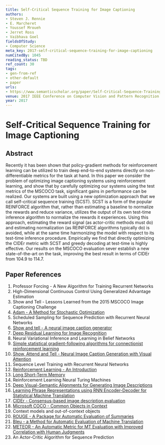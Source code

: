 ```yaml
---
title: Self-Critical Sequence Training for Image Captioning
authors:
- Steven J. Rennie
- E. Marcheret
- Youssef Mroueh
- Jerret Ross
- Vaibhava Goel
fieldsOfStudy:
- Computer Science
meta_key: 2017-self-critical-sequence-training-for-image-captioning
numCitedBy: 1045
reading_status: TBD
ref_count: 30
tags:
- gen-from-ref
- other-default
- paper
urls:
- https://www.semanticscholar.org/paper/Self-Critical-Sequence-Training-for-Image-Rennie-Marcheret/6c8353697cdbb98dfba4f493875778c4286d3e3a?sort=total-citations
venue: 2017 IEEE Conference on Computer Vision and Pattern Recognition (CVPR)
year: 2017
---
```


# Self-Critical Sequence Training for Image Captioning

## Abstract

Recently it has been shown that policy-gradient methods for reinforcement learning can be utilized to train deep end-to-end systems directly on non-differentiable metrics for the task at hand. In this paper we consider the problem of optimizing image captioning systems using reinforcement learning, and show that by carefully optimizing our systems using the test metrics of the MSCOCO task, significant gains in performance can be realized. Our systems are built using a new optimization approach that we call self-critical sequence training (SCST). SCST is a form of the popular REINFORCE algorithm that, rather than estimating a baseline to normalize the rewards and reduce variance, utilizes the output of its own test-time inference algorithm to normalize the rewards it experiences. Using this approach, estimating the reward signal (as actor-critic methods must do) and estimating normalization (as REINFORCE algorithms typically do) is avoided, while at the same time harmonizing the model with respect to its test-time inference procedure. Empirically we find that directly optimizing the CIDEr metric with SCST and greedy decoding at test-time is highly effective. Our results on the MSCOCO evaluation sever establish a new state-of-the-art on the task, improving the best result in terms of CIDEr from 104.9 to 114.7.

## Paper References

1. Professor Forcing - A New Algorithm for Training Recurrent Networks
2. High-Dimensional Continuous Control Using Generalized Advantage Estimation
3. Show and Tell - Lessons Learned from the 2015 MSCOCO Image Captioning Challenge
4. [Adam - A Method for Stochastic Optimization](2015-adam-a-method-for-stochastic-optimization)
5. Scheduled Sampling for Sequence Prediction with Recurrent Neural Networks
6. [Show and tell - A neural image caption generator](2015-show-and-tell-a-neural-image-caption-generator)
7. [Deep Residual Learning for Image Recognition](2015-resnet.md)
8. Neural Variational Inference and Learning in Belief Networks
9. [Simple statistical gradient-following algorithms for connectionist reinforcement learning](2004-simple-statistical-gradient-following-algorithms-for-connectionist-reinforcement-learning)
10. [Show, Attend and Tell - Neural Image Caption Generation with Visual Attention](2015-show-attend-and-tell-neural-image-caption-generation-with-visual-attention)
11. Sequence Level Training with Recurrent Neural Networks
12. [Reinforcement Learning - An Introduction](2005-reinforcement-learning-an-introduction)
13. [Long Short-Term Memory](1997-long-short-term-memory)
14. Reinforcement Learning Neural Turing Machines
15. [Deep Visual-Semantic Alignments for Generating Image Descriptions](2017-deep-visual-semantic-alignments-for-generating-image-descriptions)
16. [Learning Phrase Representations using RNN Encoder-Decoder for Statistical Machine Translation](2014-learning-phrase-representations-using-rnn-encoder-decoder-for-statistical-machine-translation)
17. [CIDEr - Consensus-based image description evaluation](2015-cider-consensus-based-image-description-evaluation)
18. [Microsoft COCO - Common Objects in Context](2014-microsoft-coco-common-objects-in-context)
19. Context models and out-of-context objects
20. [ROUGE - A Package for Automatic Evaluation of Summaries](2004-rouge-a-package-for-automatic-evaluation-of-summaries)
21. [Bleu - a Method for Automatic Evaluation of Machine Translation](2002-bleu-a-method-for-automatic-evaluation-of-machine-translation)
22. [METEOR - An Automatic Metric for MT Evaluation with Improved Correlation with Human Judgments](2005-meteor-an-automatic-metric-for-mt-evaluation-with-improved-correlation-with-human-judgments)
23. An Actor-Critic Algorithm for Sequence Prediction
